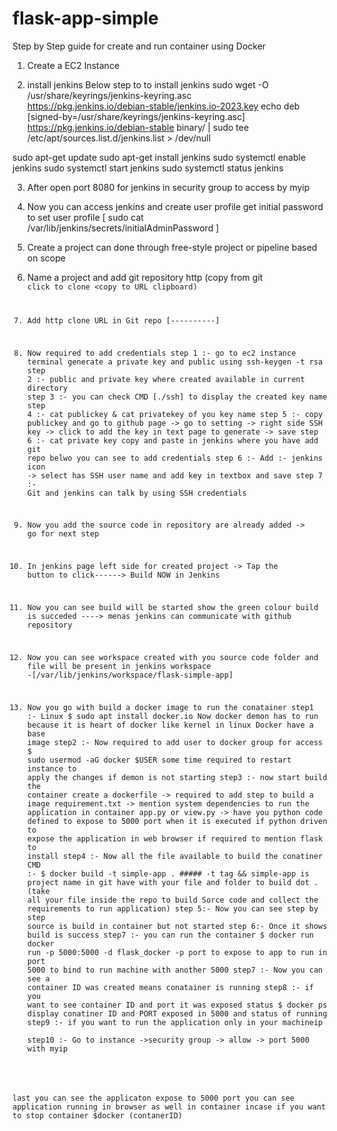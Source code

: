 # flask-app-simple

Step by Step guide for create and run container using Docker 

 
1. Create a EC2 Instance 

2. install jenkins 
Below step to to install jenkins
sudo wget -O /usr/share/keyrings/jenkins-keyring.asc \
  https://pkg.jenkins.io/debian-stable/jenkins.io-2023.key
echo deb [signed-by=/usr/share/keyrings/jenkins-keyring.asc] \
  https://pkg.jenkins.io/debian-stable binary/ | sudo tee \
  /etc/apt/sources.list.d/jenkins.list > /dev/null

sudo apt-get update
sudo apt-get install jenkins
sudo systemctl enable jenkins
sudo systemctl start jenkins
sudo systemctl status jenkins

3. After open port 8080 for jenkins in security group to access by myip
4. Now you can access jenkins and create user profile
    get initial password to set user profile  [ sudo cat /var/lib/jenkins/secrets/initialAdminPassword ]   
4. Create a project can done through free-style project or pipeline based on scope 
5. Name a project and add git repository http (copy from git <code> click to clone <copy to URL clipboard)
6. Add http clone URL in Git repo [----------]
7. Now required to add credentials 
   step 1 :- go to ec2 instance terminal generate a private key and public using ssh-keygen -t rsa
   step 2 :- public and private key where created available in current directory
   step 3 :- you can check CMD [./ssh]  to display the created key name
   step 4 :- cat publickey & cat privatekey of you key name 
   step 5 :- copy publickey and go to github page -> go to setting -> right side SSH key -> click to add the key in text page to generate -> save
   step 6 :- cat private key copy and paste in jenkins where you have add git repo belwo you can see to add credentials 
   step 6 :- Add :- jenkins icon -> select has SSH user name and add key in textbox and save 
   step 7 :- Git and jenkins can talk by using SSH credentials
8. Now you add the source code in repository are already added -> go for next step
9. In jenkins page left side for created project -> Tap the button to click------> Build NOW in Jenkins 
10. Now you can see build will be started show the green colour build is succeded ----> menas jenkins can communicate with github repository 
11. Now you can see workspace created with you source code folder and file will be present in jenkins workspace -[/var/lib/jenkins/workspace/flask-simple-app]

12. Now you go with build a docker image to run the conatainer 
     step1 :- Linux 
               $ sudo apt install docker.io
                Now docker demon has to run because it is heart of docker like kernel in linux
                Docker have a base image 
   step2 :- Now required to add user to docker group for access
              $ sudo usermod -aG docker $USER
        some time required to restart instance to apply the changes if demon is not starting
   step3 :- now start build the container 
         create a dockerfile -> required to add step to build a image 
         requirement.txt -> mention system dependencies to run the application in container
          app.py or view.py -> have you python code defined to expose to 5000 port when it is executed
          if python driven to expose the application in web browser if required to mention flask to install 
   step4 :- Now all the file available to build the conatiner
           CMD :- $ docker build -t simple-app .          ##### -t tag  && simple-app is project name in git have with your file and folder to build 
dot . (take all your file inside the repo to build Sorce code and collect the requirements to run application)
  step 5:- Now you can see step by step source is build in container but not started
  step 6:- Once it shows build is success
  step7 :- you can run the container      $ docker run docker run -p 5000:5000 -d flask_docker       -p port to expose to app to run in port 5000 to bind to run machine with another 5000
   step7 :- Now you can see a container ID was created means conatainer is running 
   step8 :- if you want to see container ID and port it was exposed status
         $ docker ps 
display conatiner ID and PORT exposed in 5000 and status of running
   step9 :- if you want to run the application only in your machineip   
   step10 :- Go to instance ->security group -> allow -> port 5000 with myip

last you can see the applicaton expose to 5000 port you can see application running in browser as well in container
    incase if you want to stop container 
       $docker (contanerID)




